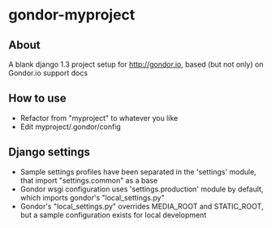 gondor-myproject
================

About
-----

A blank django 1.3 project setup for <http://gondor.io>, based (but not only) on Gondor.io support docs

How to use
----------

- Refactor from "myproject" to whatever you like
- Edit myproject/.gondor/config

Django settings
---------------

- Sample settings profiles have been separated in the 'settings' module, that import "settings.common" as a base
- Gondor wsgi configuration uses 'settings.production' module by default, which imports gondor's "local_settings.py"
- Gondor's "local_settings.py" overrides MEDIA_ROOT and STATIC_ROOT, but a sample configuration exists for local development

